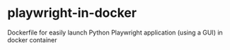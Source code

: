 # playwright-in-docker
Dockerfile for easily launch Python Playwright application (using a GUI) in docker container
